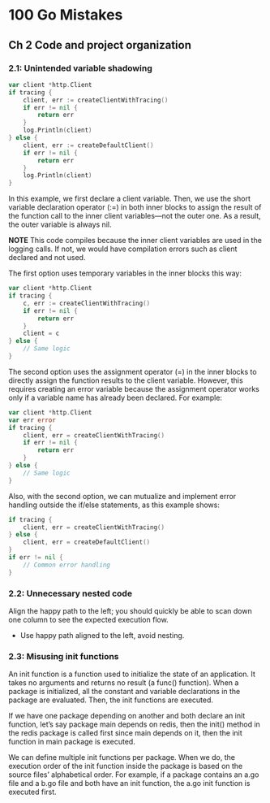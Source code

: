# 100 Go Mistakes

## Ch 2 Code and project organization

### 2.1: Unintended variable shadowing

```go
var client *http.Client
if tracing {
    client, err := createClientWithTracing()
    if err != nil {
        return err
    }
    log.Println(client)
} else {
    client, err := createDefaultClient()
    if err != nil {
        return err
    }
    log.Println(client)
}
```

In this example, we first declare a client variable. Then, we use the short variable
declaration operator (:=) in both inner blocks to assign the result of the function call
to the inner client variables—not the outer one. As a result, the outer variable is
always nil.

**NOTE** This code compiles because the inner client variables are used in the
logging calls. If not, we would have compilation errors such as client
declared and not used.

The first option uses temporary variables in the inner blocks this way:

```go
var client *http.Client
if tracing {
    c, err := createClientWithTracing()
    if err != nil {
        return err
    }
    client = c
} else {
    // Same logic
}
```

The second option uses the assignment operator (=) in the inner blocks to directly
assign the function results to the client variable. However, this requires creating an
error variable because the assignment operator works only if a variable name has
already been declared. For example:

```go
var client *http.Client
var err error
if tracing {
    client, err = createClientWithTracing()
    if err != nil {
        return err
    }
} else {
    // Same logic
}
```

Also, with the second option, we can mutualize and implement error handling outside the if/else statements, as this example shows:

```go
if tracing {
    client, err = createClientWithTracing()
} else {
    client, err = createDefaultClient()
}
if err != nil {
    // Common error handling
}
```

### 2.2: Unnecessary nested code

Align the happy path to the left; you should quickly be able to scan down one column to
see the expected execution flow.

- Use happy path aligned to the left, avoid nesting.

### 2.3: Misusing init functions

An init function is a function used to initialize the state of an application. It takes no
arguments and returns no result (a func() function). When a package is initialized,
all the constant and variable declarations in the package are evaluated. Then, the init
functions are executed. 

If we have one package depending on another and both declare an init function, let’s say package main depends on redis, then the init() method in the redis package is called first since main depends on it, then the init function in main package is executed.

We can define multiple init functions per package. When we do, the execution
order of the init function inside the package is based on the source files’ alphabetical
order. For example, if a package contains an a.go file and a b.go file and both have an
init function, the a.go init function is executed first.

 



